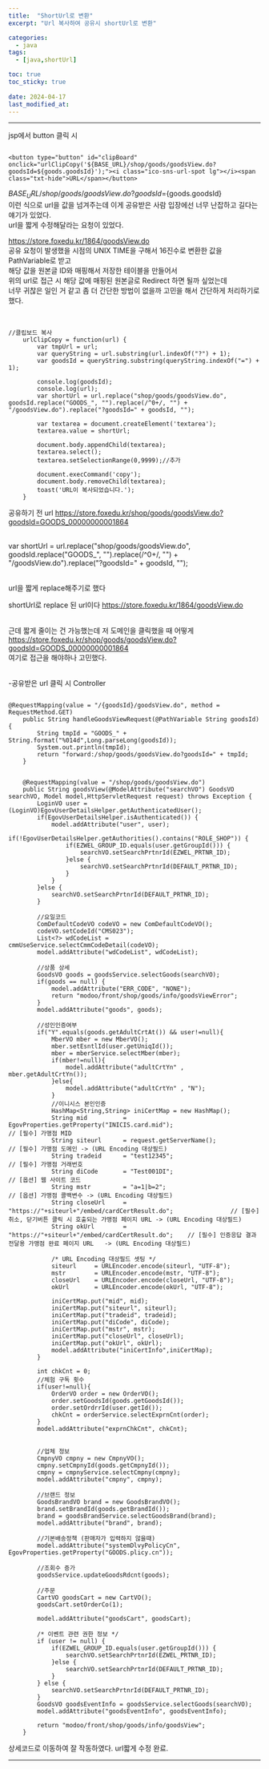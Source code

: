 ```yaml
---
title:  "ShortUrl로 변환"
excerpt: "Url 복사하여 공유시 shortUrl로 변환"

categories:
  - java
tags:
  - [java,shortUrl]

toc: true
toc_sticky: true
 
date: 2024-04-17
last_modified_at: 
---
```

---

jsp에서 button 클릭 시

```

<button type="button" id="clipBoard" onclick="urlClipCopy('${BASE_URL}/shop/goods/goodsView.do?goodsId=${goods.goodsId}');"><i class="ico-sns-url-spot lg"></i><span class="txt-hide">URL</span></button>
```

${BASE_URL}/shop/goods/goodsView.do?goodsId=${goods.goodsId}<br>
이런 식으로 url을 값을 넘겨주는데 이게 공유받은 사람 입장에선 너무 난잡하고 길다는 얘기가 있었다.<br>
url을 짧게 수정해달라는 요청이 있었다.<br>

https://store.foxedu.kr/1864/goodsView.do <br>
공유 요청이 발생했을 시점의 UNIX TIME을 구해서 16진수로 변환한 값을 PathVariable로 받고<br>
해당 값을 원본글 ID와 매핑해서 저장한 테이블을 만들어서<br>
위의 url로 접근 시 해당 값에 매핑된 원본글로 Redirect 하면 될까 싶었는데<br>
너무 귀찮은 일인 거 같고 좀 더 간단한 방법이 없을까 고민을 해서 간단하게 처리하기로 했다.<br><br>


```

//클립보드 복사
	urlClipCopy = function(url) {
		var tmpUrl = url;
		var queryString = url.substring(url.indexOf("?") + 1);
		var goodsId = queryString.substring(queryString.indexOf("=") + 1);

		console.log(goodsId);
		console.log(url);
		var shortUrl = url.replace("shop/goods/goodsView.do", goodsId.replace("GOODS_", "").replace(/^0+/, "") + "/goodsView.do").replace("?goodsId=" + goodsId, "");

		var textarea = document.createElement('textarea');
		textarea.value = shortUrl;

		document.body.appendChild(textarea);
		textarea.select();
		textarea.setSelectionRange(0,9999);//추가

		document.execCommand('copy');
		document.body.removeChild(textarea);
		toast('URL이 복사되었습니다.');
	}

```

공유하기 전 url https://store.foxedu.kr/shop/goods/goodsView.do?goodsId=GOODS_00000000001864<br><br>

var shortUrl = url.replace("shop/goods/goodsView.do", goodsId.replace("GOODS_", "").replace(/^0+/, "") + "/goodsView.do").replace("?goodsId=" + goodsId, "");<br><br>

url을 짧게 replace해주기로 했다 <br>

shortUrl로 replace 된 url이다 https://store.foxedu.kr/1864/goodsView.do <br><br>

근데 짧게 줄이는 건 가능했는데 저 도메인을 클릭했을 때 어떻게  <br>
https://store.foxedu.kr/shop/goods/goodsView.do?goodsId=GOODS_00000000001864 <br>
여기로 접근을 해야하나 고민했다.<br><br>

-공유받은 url 클릭 시 Controller<br>
```

@RequestMapping(value = "/{goodsId}/goodsView.do", method = RequestMethod.GET)
	public String handleGoodsViewRequest(@PathVariable String goodsId) {
		String tmpId = "GOODS_" + String.format("%014d",Long.parseLong(goodsId));
		System.out.println(tmpId);
		return "forward:/shop/goods/goodsView.do?goodsId=" + tmpId;
	}

```

```

	@RequestMapping(value = "/shop/goods/goodsView.do")
	public String goodsView(@ModelAttribute("searchVO") GoodsVO searchVO, Model model,HttpServletRequest request) throws Exception {
		LoginVO user = (LoginVO)EgovUserDetailsHelper.getAuthenticatedUser();
		if(EgovUserDetailsHelper.isAuthenticated()) {
			model.addAttribute("user", user);
			if(!EgovUserDetailsHelper.getAuthorities().contains("ROLE_SHOP")) {
				if(EZWEL_GROUP_ID.equals(user.getGroupId())) {
					searchVO.setSearchPrtnrId(EZWEL_PRTNR_ID);
				}else {
					searchVO.setSearchPrtnrId(DEFAULT_PRTNR_ID);
				}
			}
		}else {
			searchVO.setSearchPrtnrId(DEFAULT_PRTNR_ID);
		}
		
		//요일코드
		ComDefaultCodeVO codeVO = new ComDefaultCodeVO();
		codeVO.setCodeId("CMS023");
		List<?> wdCodeList = cmmUseService.selectCmmCodeDetail(codeVO);
		model.addAttribute("wdCodeList", wdCodeList);
		
		//상품 상세
		GoodsVO goods = goodsService.selectGoods(searchVO);
		if(goods == null) {
			model.addAttribute("ERR_CODE", "NONE");
			return "modoo/front/shop/goods/info/goodsViewError";
		}
		model.addAttribute("goods", goods);
		
		//성인인증여부
		if("Y".equals(goods.getAdultCrtAt()) && user!=null){
			MberVO mber = new MberVO();
			mber.setEsntlId(user.getUniqId());
			mber = mberService.selectMber(mber);
			if(mber!=null){
				model.addAttribute("adultCrtYn" , mber.getAdultCrtYn());
			}else{
				model.addAttribute("adultCrtYn" , "N");
			}
			//이니시스 본인인증
			HashMap<String,String> iniCertMap = new HashMap(); 
			String mid			= EgovProperties.getProperty("INICIS.card.mid");									// [필수] 가맹점 MID
			String siteurl		= request.getServerName();						// [필수] 가맹점 도메인 -> (URL Encoding 대상필드)
			String tradeid		= "test12345";							// [필수] 가맹점 거래번호
			String diCode		= "Test001DI";							// [옵션] 웹 사이트 코드
			String mstr			= "a=1|b=2";							// [옵션] 가맹점 콜백변수 -> (URL Encoding 대상필드)
			String closeUrl		= "https://"+siteurl+"/embed/cardCertResult.do";				// [필수] 취소, 닫기버튼 클릭 시 호출되는 가맹점 페이지 URL -> (URL Encoding 대상필드)
			String okUrl		= "https://"+siteurl+"/embed/cardCertResult.do";	// [필수] 인증응답 결과 전달용 가맹점 완료 페이지 URL	 -> (URL Encoding 대상필드)

			/* URL Encoding 대상필드 셋팅 */
			siteurl		= URLEncoder.encode(siteurl, "UTF-8");
			mstr		= URLEncoder.encode(mstr, "UTF-8");
			closeUrl	= URLEncoder.encode(closeUrl, "UTF-8");
			okUrl		= URLEncoder.encode(okUrl, "UTF-8");
			
			iniCertMap.put("mid", mid);
			iniCertMap.put("siteurl", siteurl);
			iniCertMap.put("tradeid", tradeid);
			iniCertMap.put("diCode", diCode);
			iniCertMap.put("mstr", mstr);
			iniCertMap.put("closeUrl", closeUrl);
			iniCertMap.put("okUrl", okUrl);
			model.addAttribute("iniCertInfo",iniCertMap);
		}
		
		int chkCnt = 0;
		//체험 구독 횟수
		if(user!=null){
			OrderVO order = new OrderVO();
			order.setGoodsId(goods.getGoodsId());
			order.setOrdrrId(user.getId());
			chkCnt = orderService.selectExprnCnt(order);
		}
		model.addAttribute("exprnChkCnt", chkCnt);
		
		
		//업체 정보
		CmpnyVO cmpny = new CmpnyVO();
		cmpny.setCmpnyId(goods.getCmpnyId());
		cmpny = cmpnyService.selectCmpny(cmpny);
		model.addAttribute("cmpny", cmpny);
		
		//브랜드 정보
		GoodsBrandVO brand = new GoodsBrandVO();
		brand.setBrandId(goods.getBrandId());
		brand = goodsBrandService.selectGoodsBrand(brand);
		model.addAttribute("brand", brand);
		
		//기본배송정책 (판매자가 입력하지 않을때)
		model.addAttribute("systemDlvyPolicyCn", EgovProperties.getProperty("GOODS.plicy.cn"));
		
		//조회수 증가
		goodsService.updateGoodsRdcnt(goods);
		
		//주문
		CartVO goodsCart = new CartVO();
		goodsCart.setOrderCo(1);
		
		model.addAttribute("goodsCart", goodsCart);
		
		/* 이벤트 관련 권한 정보 */
		if (user != null) {
			if(EZWEL_GROUP_ID.equals(user.getGroupId())) {
				searchVO.setSearchPrtnrId(EZWEL_PRTNR_ID);
			}else {
				searchVO.setSearchPrtnrId(DEFAULT_PRTNR_ID);
			}
		} else {
			searchVO.setSearchPrtnrId(DEFAULT_PRTNR_ID);
		}
		GoodsVO goodsEventInfo = goodsService.selectGoods(searchVO);
		model.addAttribute("goodsEventInfo", goodsEventInfo);
		
		return "modoo/front/shop/goods/info/goodsView";
	}

```
상세코드로 이동하여 잘 작동하였다. url짧게 수정 완료.



---